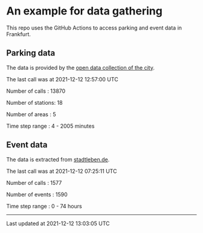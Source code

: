 # An example for data gathering

This repo uses the GitHub Actions to access parking and event data in Frankfurt.

## Parking data
The data is provided by the [open data collection of the city](https://www.offenedaten.frankfurt.de/).

The last call was at 2021-12-12 12:57:00 UTC

Number of calls   : 13870

Number of stations:    18

Number of areas   :     5

Time step range   :     4 -  2005 minutes


## Event data
The data is extracted from [stadtleben.de](https://stadtleben.de/frankfurt/).

The last call was at 2021-12-12 07:25:11 UTC

Number of calls   : 1577

Number of events  : 1590

Time step range   :    0 -   74 hours


----

Last updated at 2021-12-12 13:03:05 UTC
